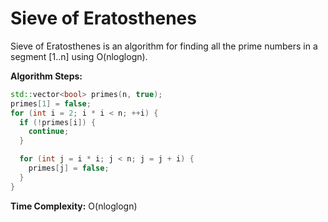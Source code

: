 # Sieve of Eratosthenes

Sieve of Eratosthenes is an algorithm for finding all the prime numbers in a segment [1..n] using O(nloglogn).

**Algorithm Steps:**

```cpp
std::vector<bool> primes(n, true);
primes[1] = false;
for (int i = 2; i * i < n; ++i) {
  if (!primes[i]) {
    continue;
  }

  for (int j = i * i; j < n; j = j + i) {
    primes[j] = false;
  }
}
```

**Time Complexity:** O(nloglogn)
